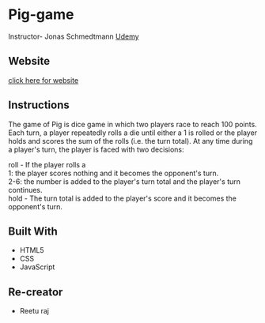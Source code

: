 # Pig-game
Instructor- Jonas Schmedtmann [Udemy](https://www.udemy.com/the-complete-javascript-course)

## Website
[click here for website](https://12otherways.github.io/Pig-game/)

## Instructions
The game of Pig is dice game in which two players race to reach 100 points. Each turn, a player repeatedly rolls a die until either a 1 is rolled or the player holds and scores the sum of the rolls (i.e. the turn total). At any time during a player's turn, the player is faced with two decisions:

roll - If the player rolls a <br />
1: the player scores nothing and it becomes the opponent's turn. <br />
2-6: the number is added to the player's turn total and the player's turn continues. <br />
hold - The turn total is added to the player's score and it becomes the opponent's turn. <br />
 
## Built With

- HTML5
- CSS
- JavaScript

## Re-creator
- Reetu raj
